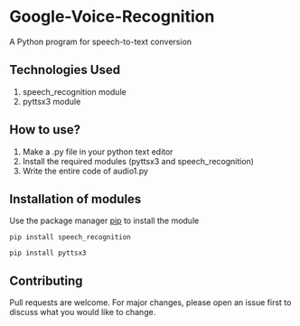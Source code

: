 # Google-Voice-Recognition
A Python program for speech-to-text conversion

## Technologies Used 
1. speech_recognition module
2. pyttsx3 module

## How to use?
1. Make a .py file in your python text editor
2. Install the required modules (pyttsx3 and speech_recognition)
3. Write the entire code of audio1.py

## Installation of modules 
Use the package manager [pip](https://pip.pypa.io/en/stable/) to install the module
```
pip install speech_recognition
```
```
pip install pyttsx3
```

## Contributing
Pull requests are welcome. For major changes, please open an issue first to discuss what you would like to change.
